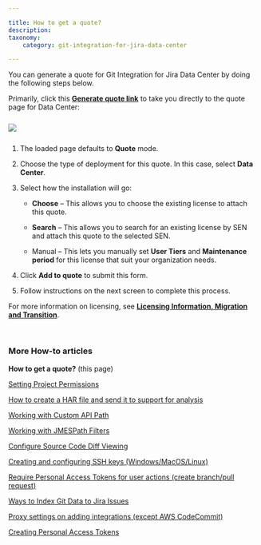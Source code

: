 ```yaml
---

title: How to get a quote?
description:
taxonomy:
    category: git-integration-for-jira-data-center

---
```


You can generate a quote for Git Integration for Jira Data Center by doing the following steps below.

Primarily, click this <a href='https://www.atlassian.com/purchase/addon/com.xiplink.jira.git.jira_git_plugin.ondemand?purchaseMode=quote' target='_blank'><b>Generate quote link</b></a> to take you directly to the quote page for Data Center:

<img src='/wp-content/uploads/gij-jira-datacenter-quote-process.png' style='display:block;margin:25px auto;max-width:100%' />

1.  The loaded page defaults to **Quote** mode.

2.  Choose the type of deployment for this quote. In this case, select **Data Center**.

3.  Select how the installation will go:

    *   **Choose** – This allows you to choose the existing license to attach this quote.

    *   **Search** – This allows you to search for an existing license by SEN and attach this quote to the selected SEN.

    *   Manual – This lets you manually set **User Tiers** and **Maintenance period** for this license that suit your organization needs.

4.  Click **Add to quote** to submit this form.

5.  Follow instructions on the next screen to complete this process.


For more information on licensing, see [**Licensing Information, Migration and Transition**](/git-integration-for-jira-data-center/licensing-information-migration-and-transition-gij-self-managed).

&nbsp;

### More How-to articles

**How to get a quote?** (this page)

[Setting Project Permissions](/git-integration-for-jira-data-center/Setting-Project-Permissions-gij-self-managed)

[How to create a HAR file and send it to support for analysis](/git-integration-for-jira-data-center/how-to-create-a-har-file-and-send-it-to-support-for-analysis-gij-self-managed/)

[Working with Custom API Path](/git-integration-for-jira-data-center/Working-with-Custom-API-Path-gij-self-managed)

[Working with JMESPath Filters](/git-integration-for-jira-data-center/Working-with-JMESPath-Filters-gij-self-managed)

[Configure Source Code Diff Viewing](/git-integration-for-jira-data-center/configure-source-code-diff-viewing-gij-self-managed)

[Creating and configuring SSH keys (Windows/MacOS/Linux)](/git-integration-for-jira-data-center/creating-and-configuring-ssh-keys-windows-macos-linux-gij-self-managed)

[Require Personal Access Tokens for user actions (create branch/pull request)](/git-integration-for-jira-data-center/Require-Personal-Access-Tokens-for-user-actions-(create-branch-pull-request)-gij-self-managed)

[Ways to Index Git Data to Jira Issues](/git-integration-for-jira-data-center/Ways-to-Index-Git-Data-to-Jira-Issues-gij-self-managed)

[Proxy settings on adding integrations (except AWS CodeCommit)](/git-integration-for-jira-data-center/Proxy-settings-on-adding-integrations-(except-AWS-CodeCommit)-gij-self-managed)

[Creating Personal Access Tokens](/git-integration-for-jira-data-center/Creating-Personal-Access-Tokens-gij-self-managed)

